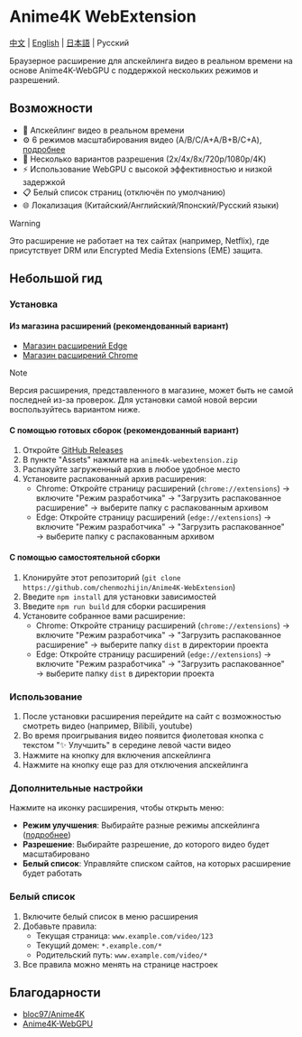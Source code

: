 # Anime4K WebExtension

[中文](./README.md) | [English](./README.en.md) | [日本語](./README.ja.md) | Русский

Браузерное расширение для апскейлинга видео в реальном времени на основе Anime4K-WebGPU с поддержкой нескольких режимов и разрешений.

## Возможности

- 🚀 Апскейлинг видео в реальном времени
- ⚙️ 6 режимов масштабирования видео (A/B/C/A+A/B+B/C+A), [подробнее](https://github.com/bloc97/Anime4K/blob/master/md/GLSL_Instructions_Advanced.md)
- 📏 Несколько вариантов разрешения (2x/4x/8x/720p/1080p/4K)
- ⚡ Использование WebGPU с высокой эффективностью и низкой задержкой
- 📋 Белый список страниц (отключён по умолчанию)
- 🌐 Локализация (Китайский/Английский/Японский/Русский языки)

> [!WARNING]
> Это расширение не работает на тех сайтах (например, Netflix), где присутствует DRM или Encrypted Media Extensions (EME) защита.

## Небольшой гид

### Установка

#### Из магазина расширений (рекомендованный вариант)

- [Магазин расширений Edge](https://microsoftedge.microsoft.com/addons/detail/anime4k-webextension/ffopffngebibpmeodlhhkdlaejnmdlam)
- [Магазин расширений Chrome](https://chromewebstore.google.com/detail/anime4k-webextension/hpmbccepehpoanjpjkamfdpdkbmfmhek)

> [!NOTE]
> Версия расширения, представленного в магазине, может быть не самой последней из-за проверок. Для установки самой новой версии воспользуйтесь вариантом ниже.

#### С помощью готовых сборок (рекомендованный вариант)

1. Откройте [GitHub Releases](https://github.com/chenmozhijin/Anime4K-WebExtension/releases/latest)
2. В пункте "Assets" нажмите на `anime4k-webextension.zip`
3. Распакуйте загруженный архив в любое удобное место
4. Установите распакованный архив расширения:
   - Chrome: Откройте страницу расширений (`chrome://extensions`) → включите "Режим разработчика" → "Загрузить распакованное расширение" → выберите папку с распакованным архивом
   - Edge: Откройте страницу расширений (`edge://extensions`) → включите "Режим разработчика" → "Загрузить распакованное" → выберите папку с распакованным архивом

#### С помощью самостоятельной сборки

1. Клонируйте этот репозиторий (`git clone https://github.com/chenmozhijin/Anime4K-WebExtension`)
2. Введите `npm install` для установки зависимостей
3. Введите `npm run build` для сборки расширения
4. Установите собранное вами расширение:
   - Chrome: Откройте страницу расширений (`chrome://extensions`) → включите "Режим разработчика" → "Загрузить распакованное расширение" → выберите папку `dist` в директории проекта
   - Edge: Откройте страницу расширений (`edge://extensions`) → включите "Режим разработчика" → "Загрузить распакованное" → выберите папку `dist` в директории проекта

### Использование

1. После установки расширения перейдите на сайт с возможностью смотреть видео (например, Bilibili, youtube)
2. Во время проигрывания видео появится фиолетовая кнопка с текстом "✨ Улучшить" в середине левой части видео
3. Нажмите на кнопку для включения апскейлинга
4. Нажмите на кнопку еще раз для отключения апскейлинга

### Дополнительные настройки

Нажмите на иконку расширения, чтобы открыть меню:

- **Режим улучшения**: Выбирайте разные режимы апскейлинга ([подробнее](https://github.com/bloc97/Anime4K/blob/master/md/GLSL_Instructions_Advanced.md))
- **Разрешение**: Выбирайте разрешение, до которого видео будет масштабировано
- **Белый список**: Управляйте списком сайтов, на которых расширение будет работать

### Белый список

1. Включите белый список в меню расширения
2. Добавьте правила:
   - Текущая страница: `www.example.com/video/123`
   - Текущий домен: `*.example.com/*`
   - Родительский путь: `www.example.com/video/*`
3. Все правила можно менять на странице настроек

## Благодарности

- [bloc97/Anime4K](https://github.com/bloc97/Anime4K)
- [Anime4K-WebGPU](https://github.com/Anime4KWebBoost/Anime4K-WebGPU)
